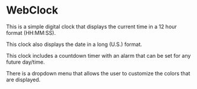 # WebClock

This is a simple digital clock that displays the current time in a 12 hour format (HH:MM:SS).

This clock also displays the date in a long (U.S.) format.

This clock includes a countdown timer with an alarm that can be set for any future day/time.

There is a dropdown menu that allows the user to customize the colors that are displayed.
